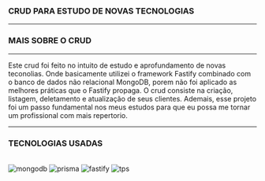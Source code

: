 ### CRUD PARA ESTUDO DE NOVAS TECNOLOGIAS

---

### MAIS SOBRE O CRUD

---

Este crud foi feito no intuito de estudo e aprofundamento de novas teconolias. Onde basicamente utilizei o framework Fastify combinado com o banco de dados não relacional MongoDB, porem não foi aplicado as melhores práticas que o Fastify propaga. O crud consiste na criação, listagem, deletamento e atualização de seus clientes. Ademais, esse projeto foi um passo fundamental nos meus estudos para que eu possa me tornar um profissional com mais repertorio.

---

### TECNOLOGIAS USADAS

<div style="display: inline_block"><br/>
    <img aling ="center" alt="mongodb" src="https://img.shields.io/badge/MongoDB-4EA94B?style=for-the-badge&logo=mongodb&logoColor=white">
    <img aling ="center" alt="prisma" src="https://img.shields.io/badge/Prisma-3982CE?style=for-the-badge&logo=Prisma&logoColor=white">
    <img aling ="center" alt="fastify" src="https://img.shields.io/badge/Node.js-43853D?style=for-the-badge&logo=node.js&logoColor=white">
     <img aling ="center" alt="tps" src="https://img.shields.io/badge/TypeScript-007ACC?style=for-the-badge&logo=typescript&logoColor=white">
